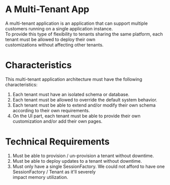 # A Multi-Tenant App

A multi-tenant application is an application that can support multiple customers running on a single application instance.  
To provide this type of flexibility to tenants sharing the same platform, each tenant must be allowed to deploy their own  
customizations without affecting other tenants.

# Characteristics

This multi-tenant application architecture must have the following characteristics:  

1. Each tenant must have an isolated schema or database.  
2. Each tenant must be allowed to override the default system behavior.  
3. Each tenant must be able to extend and/or modify their own schema according to their own requirements.  
4. On the UI part, each tenant must be able to provide their own customization and/or add their own pages.  

# Technical Requirements

1. Must be able to provision / un-provision a tenant without downtime.  
2. Must be able to deploy updates to a tenant without downtime.
3. Must only have a single SessionFactory. We could not afford to have one SessionFactory / Tenant as it'll severely  
   impact memory utilization.


 